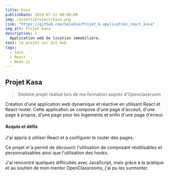 ```yaml
---
title: Kasa
publishDate: 2024-07-22 00:00:00
img: /assets/project/kasa.png
link: "https://github.com/Selodie/Projet_6_application_react_kasa"
img_alt: Projet Kasa
description: |
  Application web de location immobilière.
text: le projet sur Git Hub
tags:
  - Sass
  - React
  - Node.js
---
```


## Projet Kasa

> Sixième projet réalisé lors de ma formation auprès d'Openclassroom

Création d'une application web dynamique et réactive en utilisant React et React router. 
Cette application se compose d'une page d'acceuil, d'une page à propos, d'une page pour les logements et enfin d'une page d'erreur.


#### Acquis et défis

J'ai appris à utiliser React et à configurer le router des pages. 

Ce projet m'a permit de découvrir l'utilisation de composant réutilisables et personnalisables ainsi que l'utilisation des hooks.

J'ai rencontré quelques difficultés avec JavaScript, mais grâce à la pratique et au soutien de mon mentor OpenClassrooms, j'ai pu les surmonter.


